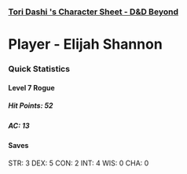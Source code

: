 ### [Tori Dashi 's Character Sheet - D&D Beyond](https://www.dndbeyond.com/characters/116734576)

# Player - Elijah Shannon
### Quick Statistics 
#### Level 7 Rogue
##### Hit Points: 52
##### AC: 13 

#### Saves
STR: 3
DEX: 5
CON: 2
INT: 4
WIS: 0
CHA: 0
